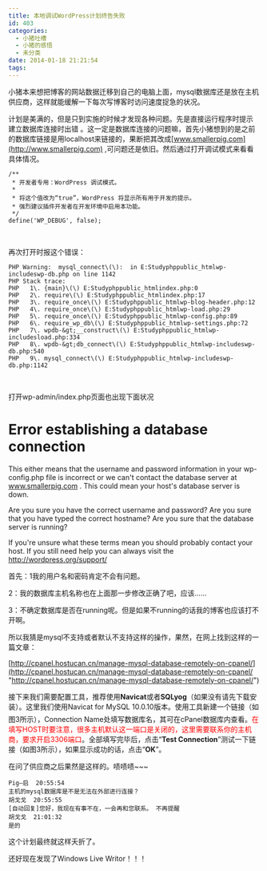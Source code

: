 ```yaml
---
title: 本地调试WordPress计划终告失败
id: 403
categories:
  - 小猪吐槽
  - 小猪的感悟
  - 未分类
date: 2014-01-18 21:21:54
tags:
---
```


小猪本来想把博客的网站数据迁移到自己的电脑上面，mysql数据库还是放在主机供应商，这样就能缓解一下每次写博客时访问速度捉急的状况。

计划是美满的，但是只到实施的时候才发现各种问题。先是直接运行程序时提示 建立数据库连接时出错 。这一定是数据库连接的问题嘛，首先小猪想到的是之前的数据库链接是用localhost来链接的，果断把其改成[www.smallerpig.com](http://www.smallerpig.com) ,可问题还是依旧。然后通过打开调试模式来看看具体情况。
```
/**
 * 开发者专用：WordPress 调试模式。
 *
 * 将这个值改为“true”，WordPress 将显示所有用于开发的提示。
 * 强烈建议插件开发者在开发环境中启用本功能。
 */
define('WP_DEBUG', false);
```
&nbsp;

再次打开时报这个错误：
```
PHP Warning:  mysql_connect\(\):  in E:Studyphppublic_htmlwp-includeswp-db.php on line 1142
PHP Stack trace:
PHP   1\. {main}\(\) E:Studyphppublic_htmlindex.php:0
PHP   2\. require\(\) E:Studyphppublic_htmlindex.php:17
PHP   3\. require_once\(\) E:Studyphppublic_htmlwp-blog-header.php:12
PHP   4\. require_once\(\) E:Studyphppublic_htmlwp-load.php:29
PHP   5\. require_once\(\) E:Studyphppublic_htmlwp-config.php:89
PHP   6\. require_wp_db\(\) E:Studyphppublic_htmlwp-settings.php:72
PHP   7\. wpdb-&gt;__construct\(\) E:Studyphppublic_htmlwp-includesload.php:334
PHP   8\. wpdb-&gt;db_connect\(\) E:Studyphppublic_htmlwp-includeswp-db.php:540
PHP   9\. mysql_connect\(\) E:Studyphppublic_htmlwp-includeswp-db.php:1142
```
&nbsp;

打开wp-admin/index.php页面也出现下面状况

# Error establishing a database connection

This either means that the username and password information in your wp-config.php file is incorrect or we can't contact the database server at www.smallerpig.com . This could mean your host's database server is down. 

Are you sure you have the correct username and password?
Are you sure that you have typed the correct hostname?
Are you sure that the database server is running?

If you're unsure what these terms mean you should probably contact your host. If you still need help you can always visit the http://wordpress.org/support/

首先：1我的用户名和密码肯定不会有问题。

2：我的数据库主机名称也在上面那一步修改正确了吧，应该……

3：不确定数据库是否在running呢。但是如果不running的话我的博客也应该打不开啊。

所以我猜是mysql不支持或者默认不支持这样的操作，果然，在网上找到这样的一篇文章：

[http://cpanel.hostucan.cn/manage-mysql-database-remotely-on-cpanel/](http://cpanel.hostucan.cn/manage-mysql-database-remotely-on-cpanel/ "http://cpanel.hostucan.cn/manage-mysql-database-remotely-on-cpanel/")

接下来我们需要配置工具，推荐使用**Navicat**或者**SQLyog**（如果没有请先下载安装）。这里我们使用Navicat for MySQL 10.0.10版本。使用工具新建一个链接（如图3所示），Connection Name处填写数据库名，其可在cPanel数据库内查看。<span style="color: #ff0000;">在填写HOST时要注意，很多主机默认这一端口是关闭的，这里需要联系你的主机商，要求开启3306端口</span>。全部填写完毕后，点击“**Test Connection**”测试一下链接（如图3所示），如果显示成功的话，点击“**OK**”。

在问了供应商之后果然是这样的。啧啧啧~~~
```
Pig—启  20:55:54
主机的mysql数据库是不是无法在外部进行连接？
胡戈戈  20:55:55
[自动回复]您好，我现在有事不在，一会再和您联系。 不再提醒
胡戈戈  21:01:32
是的
```
这个计划最终就这样夭折了。

还好现在发现了Windows Live Writor！！！
